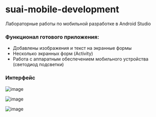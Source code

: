 # suai-mobile-development
Лабораторные работы по мобильной разработке в Android Studio

### Функционал готового приложения:
- Добавлены изображения и текст на экранные формы
- Несколько экранных форм (Activity) 
- Работа с аппаратным обеспечением мобильного устройства (светодиод подсветки)  

### Интерфейс

![image](https://github.com/user-attachments/assets/c59f773a-5e6c-47a1-a958-7127a257b51b)

![image](https://github.com/user-attachments/assets/9d65037e-f307-4981-93bb-06c6ade0a508)

![image](https://github.com/user-attachments/assets/065b354d-4606-4268-a962-8eb68a72df42)
